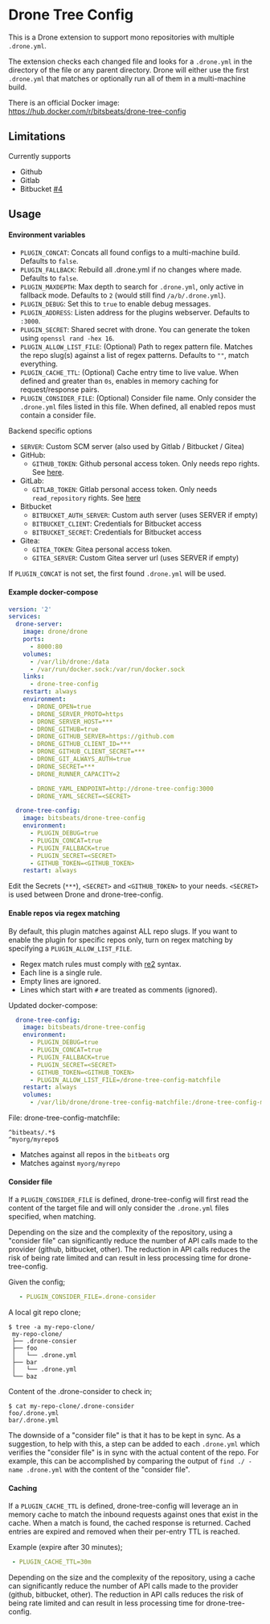 # Drone Tree Config

This is a Drone extension to support mono repositories with multiple `.drone.yml`.

The extension checks each changed file and looks for a `.drone.yml` in the directory of the file or any parent directory. Drone will either use the first `.drone.yml` that matches or optionally run all of them in a multi-machine build.

There is an official Docker image: https://hub.docker.com/r/bitsbeats/drone-tree-config

## Limitations

Currently supports

* Github
* Gitlab
* Bitbucket [#4](https://github.com/bitsbeats/drone-tree-config/pull/4)

## Usage

#### Environment variables

* `PLUGIN_CONCAT`: Concats all found configs to a multi-machine build. Defaults to `false`.
* `PLUGIN_FALLBACK`: Rebuild all .drone.yml if no changes where made. Defaults to `false`.
* `PLUGIN_MAXDEPTH`: Max depth to search for `.drone.yml`, only active in fallback mode. Defaults to `2` (would still find `/a/b/.drone.yml`).
* `PLUGIN_DEBUG`: Set this to `true` to enable debug messages.
* `PLUGIN_ADDRESS`: Listen address for the plugins webserver. Defaults to `:3000`.
* `PLUGIN_SECRET`: Shared secret with drone. You can generate the token using `openssl rand -hex 16`.
* `PLUGIN_ALLOW_LIST_FILE`: (Optional) Path to regex pattern file. Matches the repo slug(s) against a list of regex patterns. Defaults to `""`, match everything.
* `PLUGIN_CACHE_TTL`: (Optional) Cache entry time to live value. When defined and greater than `0s`, enables in memory caching for request/response pairs.   
* `PLUGIN_CONSIDER_FILE`: (Optional) Consider file name. Only consider the `.drone.yml` files listed in this file. When defined, all enabled repos must contain a consider file.

Backend specific options

* `SERVER`: Custom SCM server (also used by Gitlab / Bitbucket / Gitea)
* GitHub:
  * `GITHUB_TOKEN`: Github personal access token. Only needs repo rights. See [here][1].
* GitLab:
  * `GITLAB_TOKEN`: Gitlab personal access token. Only needs `read_repository` rights. See [here][2]
* Bitbucket
  * `BITBUCKET_AUTH_SERVER`: Custom auth server (uses SERVER if empty)
  * `BITBUCKET_CLIENT`: Credentials for Bitbucket access
  * `BITBUCKET_SECRET`: Credentials for Bitbucket access
* Gitea:
  * `GITEA_TOKEN`: Gitea personal access token.
  * `GITEA_SERVER`: Custom Gitea server url (uses SERVER if empty)
  
If `PLUGIN_CONCAT` is not set, the first found `.drone.yml` will be used.

#### Example docker-compose

```yaml
version: '2'
services:
  drone-server:
    image: drone/drone
    ports:
      - 8000:80
    volumes:
      - /var/lib/drone:/data
      - /var/run/docker.sock:/var/run/docker.sock
    links:
      - drone-tree-config
    restart: always
    environment:
      - DRONE_OPEN=true
      - DRONE_SERVER_PROTO=https
      - DRONE_SERVER_HOST=***
      - DRONE_GITHUB=true
      - DRONE_GITHUB_SERVER=https://github.com
      - DRONE_GITHUB_CLIENT_ID=***
      - DRONE_GITHUB_CLIENT_SECRET=***
      - DRONE_GIT_ALWAYS_AUTH=true
      - DRONE_SECRET=***
      - DRONE_RUNNER_CAPACITY=2

      - DRONE_YAML_ENDPOINT=http://drone-tree-config:3000
      - DRONE_YAML_SECRET=<SECRET>

  drone-tree-config:
    image: bitsbeats/drone-tree-config
    environment:
      - PLUGIN_DEBUG=true
      - PLUGIN_CONCAT=true
      - PLUGIN_FALLBACK=true
      - PLUGIN_SECRET=<SECRET>
      - GITHUB_TOKEN=<GITHUB_TOKEN>
    restart: always
```

Edit the Secrets (`***`), `<SECRET>` and `<GITHUB_TOKEN>` to your needs. `<SECRET>` is used between Drone and drone-tree-config.

#### Enable repos via regex matching

By default, this plugin matches against ALL repo slugs. If you want to enable the plugin for specific repos only, turn on
regex matching by specifying a `PLUGIN_ALLOW_LIST_FILE`.

* Regex match rules must comply with [re2][3] syntax.
* Each line is a single rule.
* Empty lines are ignored.
* Lines which start with `#` are treated as comments (ignored).

Updated docker-compose:

```yaml
  drone-tree-config:
    image: bitsbeats/drone-tree-config
    environment:
      - PLUGIN_DEBUG=true
      - PLUGIN_CONCAT=true
      - PLUGIN_FALLBACK=true
      - PLUGIN_SECRET=<SECRET>
      - GITHUB_TOKEN=<GITHUB_TOKEN>
      - PLUGIN_ALLOW_LIST_FILE=/drone-tree-config-matchfile
    restart: always
    volumes:
      - /var/lib/drone/drone-tree-config-matchfile:/drone-tree-config-matchfile
```

File: drone-tree-config-matchfile:

```text
^bitbeats/.*$
^myorg/myrepo$
```

* Matches against all repos in the `bitbeats` org
* Matches against `myorg/myrepo`

[1]: https://help.github.com/en/articles/creating-a-personal-access-token-for-the-command-line
[2]: https://docs.gitlab.com/ee/user/profile/personal_access_tokens.html
[3]: https://github.com/google/re2/wiki/Syntax

#### Consider file

 If a `PLUGIN_CONSIDER_FILE` is defined, drone-tree-config will first read the content of the target file and will only consider
 the `.drone.yml` files specified, when matching.

Depending on the size and the complexity of the repository, using a "consider file" can significantly reduce the number 
of API calls made to the provider (github, bitbucket, other). The reduction in API calls reduces the risk of being rate 
limited and can result in less processing time for drone-tree-config.

Given the config;

```yaml
   - PLUGIN_CONSIDER_FILE=.drone-consider
```

A local git repo clone;

```shell
$ tree -a my-repo-clone/
 my-repo-clone/
 ├── .drone-consier
 ├── foo
 │   └── .drone.yml
 ├── bar
 │   └── .drone.yml
 └── baz

```

Content of the .drone-consider to check in;

```shell
$ cat my-repo-clone/.drone-consider
foo/.drone.yml
bar/.drone.yml
```

The downside of a "consider file" is that it has to be kept in sync. As a suggestion, to help with this, a step can be
added to each `.drone.yml` which verifies the "consider file" is in sync with the actual content of the repo. For
example, this can be accomplished by comparing the output of `find ./ -name .drone.yml` with the content of the "consider file".

#### Caching

If a `PLUGIN_CACHE_TTL` is defined, drone-tree-config will leverage an in memory cache to match the inbound requests
against ones that exist in the cache. When a match is found, the cached response is returned. Cached entries are 
expired and removed when their per-entry TTL is reached.

Example (expire after 30 minutes);
```yaml
 - PLUGIN_CACHE_TTL=30m
```

Depending on the size and the complexity of the repository, using a cache can significantly reduce the number of API 
calls made to the provider (github, bitbucket, other). The reduction in API calls reduces the risk of being rate 
limited and can result in less processing time for drone-tree-config.